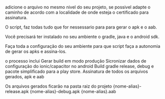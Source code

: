 adicione o arquivo no mesmo nivel do seu projeto, se possivel adapte o caminho de acordo com a localidade de onde esteja o certificado para assinatura.

O script, faz todas tudo que for nessessario para para gerar o apk e o aab.

Você precisará ter instalado no seu ambiente o gradle, java e o android sdk.

Faça toda a configuração do seu ambiente para que script faça a autonomia de gerar os apks e assina-los.

o processo inclui
  Gerar build em modo produção
  Sicronizar dados de configuração do ionic/capacitor no android
  Build gradle release, debug e pacote simplificado para a play store.
  Assinatura de todos os arquivos gerados, apk e aab

Os arquivos gerados ficarão na pasta raiz do projeto 
{nome-alias}-release.apk
{nome-alias}-debug.apk
{nome-alias}.aab
